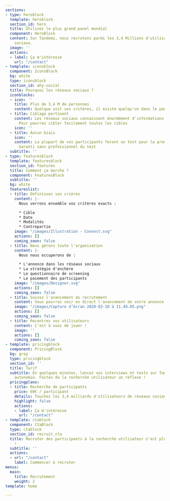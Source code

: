 ```yaml
---
sections:
- type: heroblock
  template: heroblock
  section_id: hero
  title: Utilisez le plus grand panel mondial
  component: HeroBlock
  content: Sur Tandemz, nous recrutons parmi les 3,4 Millions d'utilisateurs des réseaux
    sociaux.
  image: ''
  actions:
  - label: Ça m'intéresse
    url: "/contact"
- template: iconsblock
  component: IconsBlock
  bg: white
  type: iconsblock
  section_id: why-social
  title: Pourquoi les réseaux sociaux ?
  iconblocks:
  - icon: ''
    title: Plus de 3,4 M de personnes
    content: Quelque soit vos critères, il existe quelqu'un dans le panel qui corresponde
  - title: Ciblage pertinent
    content: Les réseaux sociaux connaissent énormément d'informations sur leurs utilisateurs.
      Pour pourrez cibler facilement toutes les cibles
    icon: ''
  - title: Aucun biais
    icon: ''
    content: La plupart de vos participants feront un test pour la premièrre fois.
      Garanti sans professionnel du test
  subtitle: ''
- type: featuresblock
  template: featuresblock
  section_id: Features
  title: Comment ça marche ?
  component: FeaturesBlock
  subtitle: ''
  bg: white
  featureslist:
  - title: Définissez vos crières
    content: |-
      Nous verrons ensemble vos critères exacts :

      * Cible
      * Date
      * Modalités
      * Contrepartie
    image: "/images/Illustration - Connect.svg"
    actions: []
    coming_soon: false
  - title: Nous gérons toute l'organisation
    content: |-
      Nous nous occuperons de :

      * L'annonce dans les réseaux sociaux
      * La stratégie d'enchère
      * Le questionnaire de screening
      * Le paiement des participants
    image: "/images/Designer.svg"
    actions: []
    coming_soon: false
  - title: Suivez l'avancement du recrutement
    content: Vous pourrez voir en direct l'avancement de votre annonce
    image: "/images/Capture d’écran 2020-02-10 à 11.49.05.png"
    actions: []
    coming_soon: false
  - title: Recontrez vos utilisateurs
    content: C'est à vous de jouer !
    image: ''
    actions: []
    coming_soon: false
- template: pricingblock
  component: PricingBlock
  bg: gray
  type: pricingblock
  section_id: ''
  title: Tarif
  subtitle: En quelques minutes, lancez vos interviews et tests sur Tandemz en toute
    autonomie. Faites de la recherche utilisateur un réflexe !
  pricingplans:
  - title: Recherche de participants
    price: 60€ / participant
    details: Touchez les 3,4 milliards d'utilisateurs de réseaux sociaux
    highlight: false
    actions:
    - label: Ça m'intéresse
      url: "/contact"
- template: ctablock
  component: CtaBlock
  type: ctablock
  section_id: recruit_cta
  title: Recruter des participants à la recherche utilisateur n'est plus un cauchemar
    !
  subtitle: ''
  actions:
  - url: "/contact"
    label: Commencer à recruter
menus:
  main:
    title: Recrutement
    weight: 2
template: home

---
```

